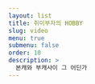 ```yaml
---
layout: list
title: 취미부자의 HOBBY
slug: video
menu: true
submenu: false
order: 10
description: >
  본캐와 부캐사이 그 어딘가
---
```

